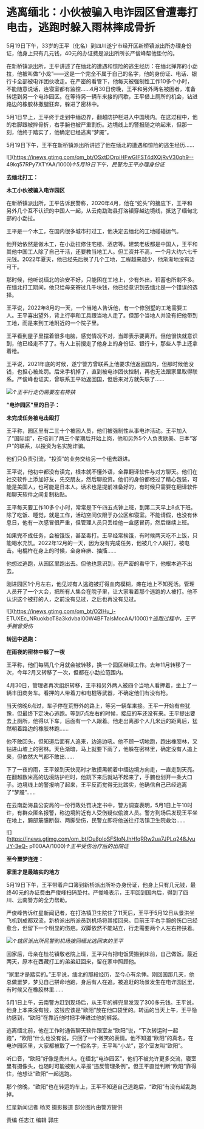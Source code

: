 # 逃离缅北：小伙被骗入电诈园区曾遭毒打电击，逃跑时躲入雨林摔成骨折

5月19日下午，33岁的王平（化名）到四川遂宁市经开区新桥镇派出所办理身份证，他身上只有几元钱，40元的办证费是派出所所长严俊峰帮他垫付的。

在新桥镇派出所，王平讲述了在缅北的遭遇和惊险的逃生经历：在缅北掸邦的小勐拉，他被叫做“小龙”——这是一个完全不属于自己的名字，他的身份证、电话、银行卡全部被电诈团伙收走。在严密的看管下，他每天被强制性工作10多个小时，不能随意说话，连寝室都有监控……4月30日傍晚，王平和另外两名被困者，准备转运到另一个电诈园区。在等待另一辆车来接的间歇，王平借上厕所的机会，钻进路边的橡胶林撒腿狂奔，躲进了密林中。

5月1日早上，王平终于走到中缅边界，翻越防护栏进入中国境内。在这过程中，他的右脚跟被摔骨折，右手腕也被严重割伤。边境线上的警报随之响起来，但那一刻，他终于踏实了，他确定已经逃离“梦魇”。

5月19日下午，王平在新桥镇派出所讲述了他在缅北的遭遇和惊险的逃生经历……

![](https://inews.gtimg.com/om_bt/OSxtDOrpiHFwGIFST4dXQjRvV30qh9--
49kq57RPy7XTYAA/1000)_↑5月19日下午，民警为王平办理身份证_

**去缅北打工：**

**木工小伙被骗入电诈园区**

在新桥镇派出所，王平告诉民警称，2020年4月，他在“蛇头”的接应下，王平和另外几个互不认识的中国人一起，从云南勐海县打洛镇穿越边境线，抵达了缅甸北部的小勐拉。

王平是一个木工，在国内很多城市打过工，他决定去缅北的工地碰碰运气。

他开始依然是做木工，在小勐拉修住宅楼、酒店等。建筑老板都是中国人，王平和其他中国工人除了自己干活，还要教当地工人。但工资并不高，一个月大约六七千元钱。2022年夏天，他已经先后换了几个工地，工程越来越少，他渐渐地没有活可干。

那时候，他听说缅北的治安不好，只能困在工地上，少有外出，积蓄也所剩不多。在缅北打工期间，他只给母亲寄过几千块钱，他已经意识到去缅北是一个错误的选择。

王平说，2022年8月的一天，一个当地人告诉他，有一个修别墅的工地需要工人。王平喜出望外，背上行李和工具跟当地人走了。但那个当地人并没有把他带到工地，而是来到工地附近的一个院子里。

王平看到屋子里摆着很多电脑，感觉情况不对，当即表示要离开。但他很快就意识到，他已经走不了了。有人上前搜走了他身上的身份证、银行卡，那些人手上还拿着枪。

王平说，2021年底的时候，遂宁警方曾联系上他要求他返回国内，但那时候他没钱，也担心被处罚。后来手机掉了，直到被电诈团伙控制，再也无法跟家里取得联系。严俊峰也证实，曾联系王平劝返回国，但后来对方就失联了……

![](https://inews.gtimg.com/om_bt/OqDhWshiArUB33KP1fmEnDlqxzsqthXl6x7X88n_ZuYoUAA/1000)_↑王平行走仍需要左右搀扶_

**“电诈园区”里的日子：**

**未完成任务被电击殴打**

王平称，园区里有二三十个被困人员，他们被强制性从事电诈活动。王平加入了“国际组”，在培训了两三个星期后开始上岗，他和另外5个人负责欧美、日本“客户”的联系，以投资为名实施诈骗。

他们只负责引流，“投资”的业务交给另一个组去跟进。

王平说，他初中都没有读完，根本就不懂外语，全靠翻译软件与对方聊天。他们在社交软件上添加好友，先交朋友，然后聊投资。他们的身份都经过了精心包装，可能是美国人，也可能是日本人。话术也是提前准备好的，有时候只需要在翻译软件和聊天软件之间复制粘贴。

王平每天要工作10多个小时，常常是下午四五点钟上班，到第二天早上8点下班。除了吃饭、睡觉，就是工作，活动空间仅限于办公区和寝室。不能请假，也没有休息日，他有一次感冒很严重，但管理人员只丢给他一盒感冒药，然后继续上班。

如果完不成任务，会被饿饭，甚至毒打。王平经常挨饿，有时候两天吃不上饭，只能喝水充饥。2022年12月的一天，因为没有完成任务，他被几个人殴打，被电击。电棍杵在身上的时候，全身麻痹、抽搐……

他想过逃跑，从园区里跑出去。但他也意识到，在严密的看守下，他根本逃不出去。

刚进园区1个月左右，他见过有人逃跑被打得血肉模糊，瘫在地上不知死活。管理人员开了一个大会，把所有人集合在院子里，让大家看着那个逃跑的人被打。他不认识这个被打的人，之前没有见过，之后也再没有见过。

![](https://inews.gtimg.com/om_bt/O2IHu_i-
ETUXEc_NRuokboT8a3kdvbaI00W4BFTalsMocAA/1000)_↑逃跑过程中，王平手腕曾受伤_

**转运中逃跑：**

**在雨夜的密林中躲了一夜**

王平称，他们每隔几个月就会被转移，换一个园区继续工作。去年11月转移了一次，今年2月又转移了一次，但都在小勐拉范围内。

4月30日，管理者再次组织转移，王平和另外两人被四个当地人看押着，坐上了一辆丰田商务车。看押的人带着刀和电棍等武器，不确定他们有没有枪。

当天傍晚6点过，车子停在荒野外的路上，等另一辆车来接。王平一开始有些犹豫，但最终下定决心逃跑。等到7点左右的时候，接应的车还没有来。王平提出要去上厕所，他得以下车，后面有一个人跟着。他走出离那个人几米远的距离后，猛然朝着路边的橡胶林跑……

他不敢回头，但知道后面有人追来，边追边吼。他不顾一切地跑，跑出橡胶林，又钻进山坡上的密林。天色渐暗，马上就要下雨了，他躲在密林里，确定没有人追上来，但依然大气都不敢出……

下了一夜的雨，王平躲到天快亮时才敢摸黑朝着中缅边境方向走，一直走到天亮。在翻越数米高的边境防护栏时，他跳下来后就站不起来了，手腕也划开一条大口子。边境线上的警报响了起来，王平反而觉得无比踏实，他确信自己已经逃离了“梦魇”……

在云南勐海县公安局的一份行政处罚决定书中，警方调查表明，5月1日上午10时许，有群众匿名报警，称边境附近有人受伤疑似偷渡人员。警方到场后发现王平坐在地上，腕部筋膜断裂、两脚受伤，民警立即将他送往打洛镇卫生院救治……

![](https://inews.gtimg.com/om_bt/Ou8pIoSFSIoNJhHfqRRw2ua7JPLq248JyuJY-3eQ-
pT00AA/1000)_↑王平受伤治疗后的出院证_

**至今噩梦连连：**

**家里才是最踏实的地方**

5月19日下午，王平带着户口簿到新桥派出所补办身份证，他身上只有几元钱，最终40元的办证费由严俊峰扫码垫付。严俊峰表示，王平回到国内后，得到了四川、云南警方的全力帮助。

严俊峰告诉红星新闻记者，在打洛镇卫生院住了11天后，王平于5月12日从景洪坐飞机到成都双流，新桥派出所派员到机场将其接回来。目前王平右手腕的伤口已经愈合，但留下一个明显的伤疤。双脚依然不能站立，行走需要两个人左右搀扶着。

![](https://inews.gtimg.com/om_bt/OKVSthCTGp-6rYvqeC34tebtzEhmfprX_yPH9JOEZrlRYAA/1000)_↑辖区派出所民警到机场接回缅北逃回来的王平_

回家后，母亲在桂花镇敬老院上班，王平只有把电饭煲搬到床前，自己做饭。最近两天，原本在西藏打工的弟弟赶回来，留在家中照顾他。

“家里才是踏实的。”王平说，缅北的那段经历，至今心有余悸。刚回国那几天，他总做噩梦，梦见自己拼命地跑，身后有人在追。被追赶的场景发生在电诈园区里，有时候又在橡胶林里……

5月1日上午，云南警方赶到现场后，从王平的裤兜里发现了300多元钱。王平说，他身上本来没有钱，这钱应该是“欧阳”放在他口袋里的。转运的当天上午，王平隐约感到，“欧阳”在靠近他时把手伸进过他的裤袋。

逃离缅北前，他在工作时通告聊天软件跟室友“欧阳”说，“下次转运时一起跑”，“欧阳”什么也没有说，只回了一个微笑的表情。他不知道“欧阳”的真名，在电诈园区里，大家都被取了一个假名字，王平叫“小龙”，那个室友叫“欧阳”。

听口音，“欧阳”好像是贵州人。在缅北“电诈园区”，他们不被允许更多交流，寝室里有摄像头，也随时可能被别人举报“违反管理条例”。但王平直觉判断“欧阳”靠得住，他想让“欧阳”一起逃跑。

那个傍晚，“欧阳”也在转运的车上，王平不知道自己逃跑后，“欧阳”有没有趁乱跑掉。

红星新闻记者 杨灵 摄影报道 部分图片由警方提供

责编 任志江 编辑 郭庄

